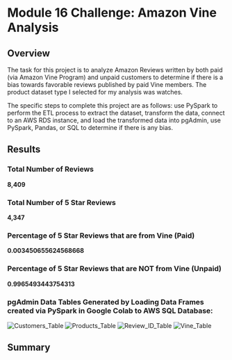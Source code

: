 # Module 16 Challenge: Amazon Vine Analysis

## Overview

The task for this project is to analyze Amazon Reviews written by both paid (via Amazon Vine Program) and unpaid customers to determine if there is a bias towards favorable reviews published by paid Vine members. The product dataset type I selected for my analysis was watches.

The specific steps to complete this project are as follows: use PySpark to perform the ETL process to extract the dataset, transform the data, connect to an AWS RDS instance, and load the transformed data into pgAdmin, use PySpark, Pandas, or SQL to determine if there is any bias.

## Results

### Total Number of Reviews

**8,409**

### Total Number of 5 Star Reviews

**4,347**



### Percentage of 5 Star Reviews that are from Vine (Paid)

**0.003450655624568668**

### Percentage of 5 Star Reviews that are NOT from Vine (Unpaid)

**0.9965493443754313**



### pgAdmin Data Tables Generated by Loading Data Frames created via PySpark in Google Colab to AWS SQL Database:
![Customers_Table](https://user-images.githubusercontent.com/88041368/142887105-042d988d-dc1f-4c32-96f6-671faf2cbd6c.jpg)
![Products_Table](https://user-images.githubusercontent.com/88041368/142887108-3e95c998-6a0d-4a30-9241-65e5fd8a9494.jpg)
![Review_ID_Table](https://user-images.githubusercontent.com/88041368/142887113-3e9d09a0-b9b8-41ca-9ef6-56040159afb6.jpg)
![Vine_Table](https://user-images.githubusercontent.com/88041368/142887115-b70fb9e3-007b-4c84-bc88-c88dba31649d.jpg)

## Summary
